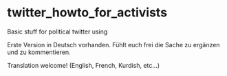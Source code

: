 # twitter_howto_for_activists
Basic stuff for political twitter using

Erste Version in Deutsch vorhanden. Fühlt euch frei die Sache zu ergänzen und zu kommentieren.

Translation welcome! (English, French, Kurdish, etc...)
